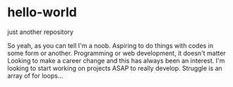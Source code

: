 # hello-world
just another repository

So yeah, as you can tell I'm a noob. Aspiring to do things with codes 
in some form or another. Programming or web development, it doesn't matter
Looking to make a career change and this has always been an interest.
I'm looking to start working on projects ASAP to really develop.
Struggle is an array of for loops...
